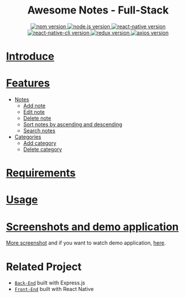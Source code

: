 <h1 align="center">Awesome Notes - Full-Stack</h1>

<div align="center">
  <a href="#">
    <img src="https://img.shields.io/badge/npm-6.9.2-brightgreen.svg?style=flat-square" alt="npm version">
  </a>
  <a href="#">
    <img src="https://img.shields.io/badge/node.js-10.15.2-blue.svg?style=flat-square" alt="node.js version">
  </a>
  <a href="#">
    <img src="https://img.shields.io/badge/react--native-0.59.9-green.svg?style=flat-square" alt="react-native version">
  </a>
  <a href="#">
    <img src="https://img.shields.io/badge/react--native--cli-2.0.1-lightgrey.svg?style=flat-square" alt="react-native-cli version">
  <a href="#">
    <img src="https://img.shields.io/badge/redux-4.0.1-informational.svg?style=flat-square" alt="redux version">
  </a>
  <a href="#">
    <img src="https://img.shields.io/badge/axios-0.19.0-9cf.svg?style=flat-square" alt="axios version">
</div>

Introduce
=======

Features
=======
* Notes
  * Add note
  * Edit note
  * Delete note
  * Sort notes by ascending and descending
  * Search notes
* Categories
  * Add category
  * Delete category

Requirements
=======

Usage
=======

Screenshots and demo application
=======
More [screenshot]() and if you want to watch demo application, [here]().

Related Project
=======
* [`Back-End`](https://github.com/mhdrare/AwesomeNotes-Express.js) built with Express.js
* [`Front-End`](https://github.com/mhdrare/AwesomeNotes-ReactNative) built with React Native
